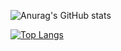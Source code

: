 ![Anurag's GitHub stats](https://github-readme-stats.vercel.app/api?username=Dimianas&show_icons=true&theme=radical)

[![Top Langs](https://github-readme-stats.vercel.app/api/top-langs/?username=Dimianas&layout=demo)](https://github.com/anuraghazra/github-readme-stats)
